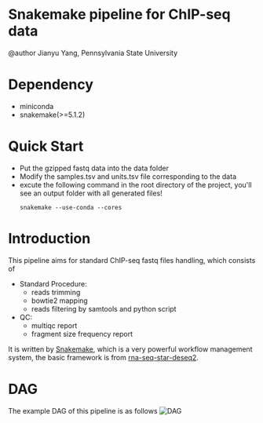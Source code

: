 # Snakemake pipeline for ChIP-seq data


@author Jianyu Yang, Pennsylvania State University

# Dependency

- miniconda
- snakemake(>=5.1.2)

# Quick Start

- Put the gzipped fastq data into the data folder
- Modify the samples.tsv and units.tsv file corresponding to the data
- excute the following command in the root directory of the project, you'll see an output folder with all generated files!
    ```
    snakemake --use-conda --cores
    ```

# Introduction

This pipeline aims for standard ChIP-seq fastq files handling, which consists of 
- Standard Procedure:
    - reads trimming
    - bowtie2 mapping
    - reads filtering by samtools and python script
- QC:
    - multiqc report
    - fragment size frequency report

It is written by [Snakemake](https://snakemake.readthedocs.io/en/stable/index.html), which is a very powerful workflow management system, the basic framework is from [rna-seq-star-deseq2](https://github.com/snakemake-workflows/rna-seq-star-deseq2).

# DAG

The example DAG of this pipeline is as follows
![DAG](https://github.com/yztxwd/snakemake-pipeline/raw/master/images/dag.png)
